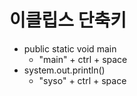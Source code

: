 # 이클립스 단축키

* public static void main
  - "main" + ctrl + space
* system.out.println()
  - "syso" + ctrl + space
